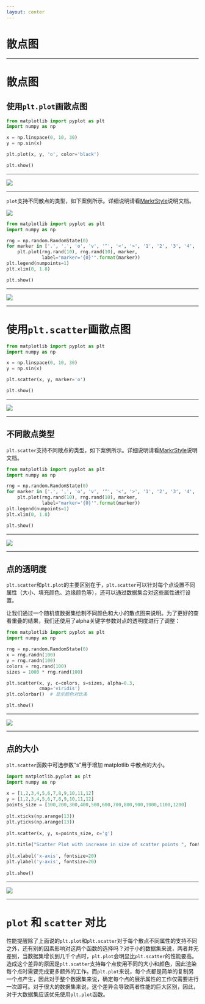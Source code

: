 ```yaml
---
layout: center
---
```


# 散点图

---


# 散点图

## 使用`plt.plot`画散点图

```python
from matplotlib import pyplot as plt
import numpy as np 

x = np.linspace(0, 10, 30)
y = np.sin(x)

plt.plot(x, y, 'o', color='black')

plt.show()
```

---

<img src = "/scatter_01.png" class = "h-90 mx-auto">

---

`plot`支持不同散点的类型，如下案例所示。详细说明请看[MarkrStyle](https://matplotlib.org/stable/api/_as_gen/matplotlib.markers.MarkerStyle.html)说明文档。

<img src = "/marks.png" class = "h-40 mx-auto">

```python
from matplotlib import pyplot as plt
import numpy as np 

rng = np.random.RandomState(0)
for marker in ['.', ',', 'o', 'v', '^', '<', '>', '1', '2', '3', '4', '8', 's', 'p', '*', 'h', 'H', '+', 'x',  'D', 'd', '|', '_', 'P', 'X']:
    plt.plot(rng.rand(10), rng.rand(10), marker,
             label="marker='{0}'".format(marker))
plt.legend(numpoints=1)
plt.xlim(0, 1.8)

plt.show()
```

---

<img src = "/scatter_02.png" class = "h-90 mx-auto">

---

# 使用`plt.scatter`画散点图

```python
from matplotlib import pyplot as plt
import numpy as np 

x = np.linspace(0, 10, 30)
y = np.sin(x)

plt.scatter(x, y, marker='o')

plt.show()
```

---


<img src = "/scatter_03.png" class = "h-90 mx-auto">

---

## 不同散点类型

`plt.scatter`支持不同散点的类型，如下案例所示。详细说明请看[MarkrStyle](https://matplotlib.org/stable/api/_as_gen/matplotlib.markers.MarkerStyle.html)说明文档。

```python
from matplotlib import pyplot as plt
import numpy as np 

rng = np.random.RandomState(0)
for marker in ['.', ',', 'o', 'v', '^', '<', '>', '1', '2', '3', '4', '8', 's', 'p', '*', 'h', 'H', '+', 'x',  'D', 'd', '|', '_', 'P', 'X']:
    plt.plot(rng.rand(10), rng.rand(10), marker,
             label="marker='{0}'".format(marker))
plt.legend(numpoints=1)
plt.xlim(0, 1.8)

plt.show()
```

---

<img src = "/scatter_04.png" class = "h-90 mx-auto">

---

## 点的透明度

`plt.scatter`和`plt.plot`的主要区别在于，`plt.scatter`可以针对每个点设置不同属性（大小、填充颜色、边缘颜色等），还可以通过数据集合对这些属性进行设置。

让我们通过一个随机值数据集绘制不同颜色和大小的散点图来说明。为了更好的查看重叠的结果，我们还使用了alpha关键字参数对点的透明度进行了调整：

```python
from matplotlib import pyplot as plt
import numpy as np 

rng = np.random.RandomState(0)
x = rng.randn(100)
y = rng.randn(100)
colors = rng.rand(100)
sizes = 1000 * rng.rand(100)

plt.scatter(x, y, c=colors, s=sizes, alpha=0.3,
            cmap='viridis')
plt.colorbar()  # 显示颜色对比条

plt.show()
```

---

<img src = "/scatter_05.png" class = "h-90 mx-auto">

---

## 点的大小
`plt.scatter`函数中可选参数“s”用于增加 matplotlib 中散点的大小。

```python
import matplotlib.pyplot as plt
import numpy as np
  
x = [1,2,3,4,5,6,7,8,9,10,11,12]
y = [1,2,3,4,5,6,7,8,9,10,11,12]
points_size = [100,200,300,400,500,600,700,800,900,1000,1100,1200]
  
plt.xticks(np.arange(13))
plt.yticks(np.arange(13))
  
plt.scatter(x, y, s=points_size, c='g')
  
plt.title("Scatter Plot with increase in size of scatter points ", fontsize=22)
  
plt.xlabel('x-axis', fontsize=20)
plt.ylabel('y-axis', fontsize=20)
  
plt.show()
```

---

<img src = "/scatter_06.png" class = "h-90 mx-auto">

---

# `plot` 和 `scatter` 对比

性能提醒除了上面说的`plt.plot`和`plt.scatter`对于每个散点不同属性的支持不同之外，还有别的因素影响对这两个函数的选择吗？对于小的数据集来说，两者并无差别，当数据集增长到几千个点时，`plt.plot`会明显比`plt.scatter`的性能要高。造成这个差异的原因是`plt.scatter`支持每个点使用不同的大小和颜色，因此渲染每个点时需要完成更多额外的工作。而`plt.plot`来说，每个点都是简单的复制另一个点产生，因此对于整个数据集来说，确定每个点的展示属性的工作仅需要进行一次即可。对于很大的数据集来说，这个差异会导致两者性能的巨大区别，因此，对于大数据集应该优先使用`plt.plot`函数。